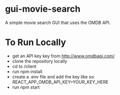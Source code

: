 # gui-movie-search

A simple movie search GUI that uses the OMDB API.

# To Run Locally

- get an API key key from http://www.omdbapi.com/
- clone the repository locally
- cd to /client
- run npm install
- create a .env file and add the key like so: REACT_APP_OMDB_API_KEY=YOUR_KEY_HERE
- run npm start
